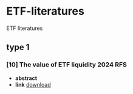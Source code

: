 # ETF-literatures
ETF literatures
## type 1
### [10] The value of ETF liquidity 2024 RFS
- **abstract**
- **link** [download](papers_1/%5B10%5D%20The%20value%20of%20ETF%20liquidity%202024%20RFS.pdf)

